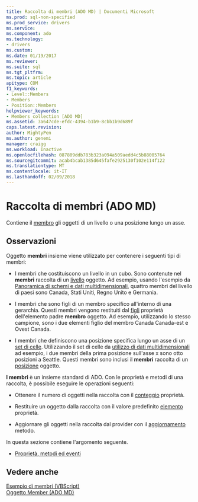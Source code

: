 ```yaml
---
title: Raccolta di membri (ADO MD) | Documenti Microsoft
ms.prod: sql-non-specified
ms.prod_service: drivers
ms.service: 
ms.component: ado
ms.technology:
- drivers
ms.custom: 
ms.date: 01/19/2017
ms.reviewer: 
ms.suite: sql
ms.tgt_pltfrm: 
ms.topic: article
apitype: COM
f1_keywords:
- Level::Members
- Members
- Position::Members
helpviewer_keywords:
- Members collection [ADO MD]
ms.assetid: 3a647cde-efdc-4394-b1b9-8cbb1b9d689f
caps.latest.revision: 
author: MightyPen
ms.author: genemi
manager: craigg
ms.workload: Inactive
ms.openlocfilehash: 087809ddb783b323a094a509aedd4c5b88005764
ms.sourcegitcommit: acab4bcab1385d645fafe2925130f102e114f122
ms.translationtype: MT
ms.contentlocale: it-IT
ms.lasthandoff: 02/09/2018
---
```

# <a name="members-collection-ado-md"></a>Raccolta di membri (ADO MD)
Contiene il [membro](../../../ado/reference/ado-md-api/member-object-ado-md.md) gli oggetti di un livello o una posizione lungo un asse.  
  
## <a name="remarks"></a>Osservazioni  
 Oggetto **membri** insieme viene utilizzato per contenere i seguenti tipi di membri:  
  
-   I membri che costituiscono un livello in un cubo. Sono contenute nel **membri** raccolta di un [livello](../../../ado/reference/ado-md-api/level-object-ado-md.md) oggetto. Ad esempio, usando l'esempio da [Panoramica di schemi e dati multidimensionali](../../../ado/guide/multidimensional/overview-of-multidimensional-schemas-and-data.md), quattro membri del livello di paesi sono Canada, Stati Uniti, Regno Unito e Germania.  
  
-   I membri che sono figli di un membro specifico all'interno di una gerarchia. Questi membri vengono restituiti dal [figli](../../../ado/reference/ado-md-api/children-property-ado-md.md) proprietà dell'elemento padre **membro** oggetto. Ad esempio, utilizzando lo stesso campione, sono i due elementi figlio del membro Canada Canada-est e Ovest Canada.  
  
-   I membri che definiscono una posizione specifica lungo un asse di un [set di celle](../../../ado/reference/ado-md-api/cellset-object-ado-md.md). Utilizzando il set di celle da [utilizzo di dati multidimensionali](../../../ado/guide/multidimensional/working-with-multidimensional-data.md) ad esempio, i due membri della prima posizione sull'asse x sono otto posizioni a Seattle. Questi membri sono inclusi il **membri** raccolta di un [posizione](../../../ado/reference/ado-md-api/position-object-ado-md.md) oggetto.  
  
 **I membri** è un insieme standard di ADO. Con le proprietà e metodi di una raccolta, è possibile eseguire le operazioni seguenti:  
  
-   Ottenere il numero di oggetti nella raccolta con il [conteggio](../../../ado/reference/ado-api/count-property-ado.md) proprietà.  
  
-   Restituire un oggetto dalla raccolta con il valore predefinito [elemento](../../../ado/reference/ado-api/item-property-ado.md) proprietà.  
  
-   Aggiornare gli oggetti nella raccolta dal provider con il [aggiornamento](../../../ado/reference/ado-api/refresh-method-ado.md) metodo.  
  
 In questa sezione contiene l'argomento seguente.  
  
-   [Proprietà, metodi ed eventi](../../../ado/reference/ado-md-api/members-collection-properties-methods-and-events.md)  
  
## <a name="see-also"></a>Vedere anche  
 [Esempio di membri (VBScript)](../../../ado/reference/ado-md-api/members-example-vbscript.md)   
 [Oggetto Member (ADO MD)](../../../ado/reference/ado-md-api/member-object-ado-md.md)
